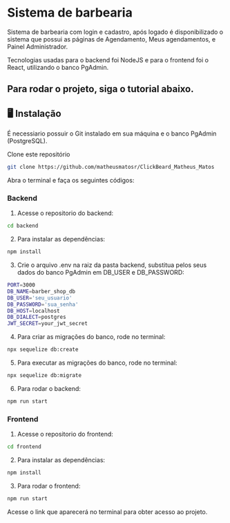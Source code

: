 # Sistema de barbearia

Sistema de barbearia com login e cadastro, após logado é disponibilizado o sistema que possui as páginas de Agendamento, Meus agendamentos, e Painel Administrador.

Tecnologias usadas para o backend foi NodeJS e para o frontend foi o React, utilizando o banco PgAdmin.

## Para rodar o projeto, siga o tutorial abaixo.

## 🖥️ Instalação

É necessiario possuir o Git instalado em sua máquina e o banco PgAdmin (PostgreSQL).

Clone este repositório
```bash
git clone https://github.com/matheusmatosr/ClickBeard_Matheus_Matos
```

Abra o terminal e faça os seguintes códigos:

### Backend
1. Acesse o repositorio do backend:

```bash
cd backend
```

2. Para instalar as dependências:
```bash
npm install
```

3. Crie o arquivo .env na raiz da pasta backend, substitua pelos seus dados do banco PgAdmin em DB_USER e DB_PASSWORD:
```bash
PORT=3000
DB_NAME=barber_shop_db
DB_USER='seu_usuario'
DB_PASSWORD='sua_senha'
DB_HOST=localhost
DB_DIALECT=postgres
JWT_SECRET=your_jwt_secret
```

4. Para criar as migrações do banco, rode no terminal:

```bash
npx sequelize db:create
``` 

5. Para executar as migrações do banco, rode no terminal:

```bash
npx sequelize db:migrate
``` 

6. Para rodar o backend:

```bash
npm run start
```

### Frontend
1. Acesse o repositorio do frontend:

```bash
cd frontend
```

2. Para instalar as dependências:
```bash
npm install
```

3. Para rodar o frontend:

```bash
npm run start
```

Acesse o link que aparecerá no terminal para obter acesso ao projeto.
